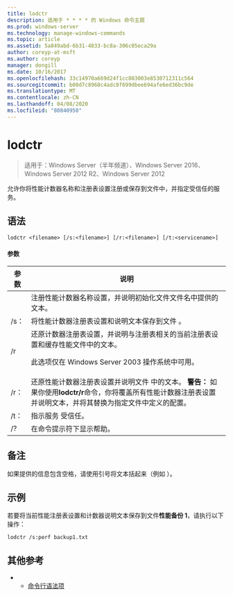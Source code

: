 ```yaml
---
title: lodctr
description: 适用于 * * * * 的 Windows 命令主题
ms.prod: windows-server
ms.technology: manage-windows-commands
ms.topic: article
ms.assetid: 5a849abd-6b31-4833-bc8a-306c05eca29a
author: coreyp-at-msft
ms.author: coreyp
manager: dongill
ms.date: 10/16/2017
ms.openlocfilehash: 33c14970a669d24f1cc803003e8530712311c564
ms.sourcegitcommit: b00d7c8968c4adc8f699dbee694afe6ed36bc9de
ms.translationtype: MT
ms.contentlocale: zh-CN
ms.lasthandoff: 04/08/2020
ms.locfileid: "80840950"
---
```

# <a name="lodctr"></a>lodctr

>适用于：Windows Server（半年频道）、Windows Server 2016、Windows Server 2012 R2、Windows Server 2012

允许你将性能计数器名称和注册表设置注册或保存到文件中，并指定受信任的服务。
## <a name="syntax"></a>语法
```
lodctr <filename> [/s:<filename>] [/r:<filename>] [/t:<servicename>]
```
#### <a name="parameters"></a>参数

|    参数     |                                                                                                                                         说明                                                                                                                                          |
|------------------|----------------------------------------------------------------------------------------------------------------------------------------------------------------------------------------------------------------------------------------------------------------------------------------------|
|    <filename>    |                                                                                          注册性能计数器名称设置，并说明初始化文件文件名中提供的文本。                                                                                          |
|  /s：<filename>   |                                                                                                       将性能计数器注册表设置和说明文本保存到文件 <filename>。                                                                                                       |
|        /r        |                                还原计数器注册表设置，并说明与注册表相关的当前注册表设置和缓存性能文件中的文本。<p>此选项仅在 Windows Server 2003 操作系统中可用。                                |
|  /r：<filename>   | 还原性能计数器注册表设置并说明文件 <filename>中的文本。 **警告：** 如果你使用**lodctr/r**命令，你将覆盖所有性能计数器注册表设置并说明文本，并将其替换为指定文件中定义的配置。 |
| /t：<servicename> |                                                                                                                       指示服务 <servicename> 受信任。                                                                                                                       |
|        /?        |                                                                                                                             在命令提示符下显示帮助。                                                                                                                             |

## <a name="remarks"></a>备注
如果提供的信息包含空格，请使用引号将文本括起来（例如 <filename>）。
## <a name="examples"></a><a name=BKMK_Examples></a>示例
若要将当前性能注册表设置和计数器说明文本保存到文件**性能备份 1**，请执行以下操作：
```
lodctr /s:perf backup1.txt
```
## <a name="additional-references"></a>其他参考
-   - [命令行语法项](command-line-syntax-key.md)


